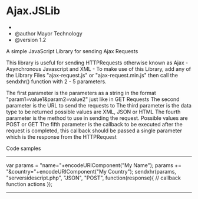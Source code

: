 # Ajax.JSLib
 *
 * @author Mayor Technology
 * @version 1.2 
 
A simple JavaScript Library for sending Ajax Requests

This library is useful for sending HTTPRequests otherwise known as Ajax - Asynchronous Javascript and XML -
To make use of this Library, add any of the Library Files "ajax-request.js" or "ajax-request.min.js" then call the sendxhr() function with 2 - 5 parameters. 

The first parameter is the parameters as a string in the format "param1=value1&param2=value2" just like in GET Requests
The second parameter is the URL to send the requests to 
The third parameter is the data type to be returned possible values are XML, JSON or HTML
The fourth parameter is the method to use in sending the request. Possible values are POST or GET 
The fifth parameter is the callback to be executed after the request is completed, this callback should be passed a single parameter which is the response from the HTTPRequest

Code samples

*****
var params = "name="+encodeURIComponent("My Name");
params += "&country="+encodeURIComponent("My Country");
sendxhr(params, "serversidescript.php", "JSON", "POST", function(response){
  // callback function actions
});
*****

